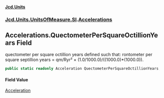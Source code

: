 #### [Jcd.Units](index 'index')
### [Jcd.Units.UnitsOfMeasure.SI](Jcd.Units.UnitsOfMeasure.SI 'Jcd.Units.UnitsOfMeasure.SI').[Accelerations](Accelerations 'Jcd.Units.UnitsOfMeasure.SI.Accelerations')

## Accelerations.QuectometerPerSquareOctillionYears Field

quectometer per square octillion years defined such that: rontometer per square septillion years = qm/Ryr² ×
(1.0/1000.0)/((1000.0)*(1000.0)).

```csharp
public static readonly Acceleration QuectometerPerSquareOctillionYears;
```

#### Field Value
[Acceleration](Acceleration 'Jcd.Units.UnitTypes.Acceleration')